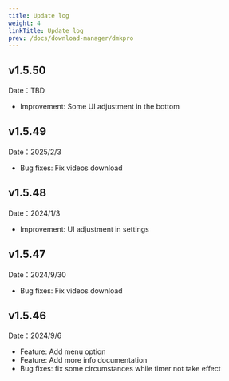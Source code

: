 ```yaml
---
title: Update log
weight: 4
linkTitle: Update log
prev: /docs/download-manager/dmkpro
---
```


## v1.5.50

Date：TBD

- Improvement: Some UI adjustment in the bottom

## v1.5.49

Date：2025/2/3

- Bug fixes: Fix videos download

## v1.5.48

Date：2024/1/3

- Improvement: UI adjustment in settings

## v1.5.47

Date：2024/9/30

- Bug fixes: Fix videos download

## v1.5.46

Date：2024/9/6

- Feature: Add menu option
- Feature: Add more info documentation
- Bug fixes: fix some circumstances while timer not take effect
